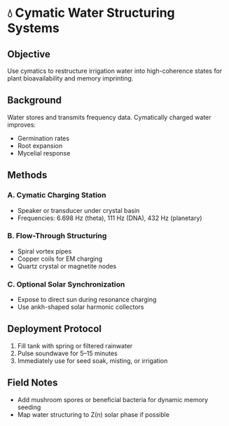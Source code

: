 # 💧 Cymatic Water Structuring Systems

## Objective
Use cymatics to restructure irrigation water into high-coherence states for plant bioavailability and memory imprinting.

## Background
Water stores and transmits frequency data. Cymatically charged water improves:
- Germination rates
- Root expansion
- Mycelial response

## Methods

### A. Cymatic Charging Station
- Speaker or transducer under crystal basin
- Frequencies: 6.698 Hz (theta), 111 Hz (DNA), 432 Hz (planetary)

### B. Flow-Through Structuring
- Spiral vortex pipes
- Copper coils for EM charging
- Quartz crystal or magnetite nodes

### C. Optional Solar Synchronization
- Expose to direct sun during resonance charging
- Use ankh-shaped solar harmonic collectors

## Deployment Protocol
1. Fill tank with spring or filtered rainwater
2. Pulse soundwave for 5–15 minutes
3. Immediately use for seed soak, misting, or irrigation

## Field Notes
- Add mushroom spores or beneficial bacteria for dynamic memory seeding
- Map water structuring to Z(n) solar phase if possible
